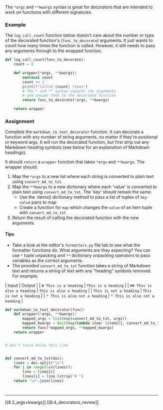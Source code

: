 The `*args` and `**kwargs` syntax is great for decorators that are intended to work on functions with different signatures. 

### Example
The `log_call_count` function below doesn't care about the number or type of the decorated function's (`func_to_decorate`) arguments. It just wants to count how many times the function is called. However, it still needs to pass any arguments through to the wrapped function. 
``` python
def log_call_count(func_to_decorate):
    count = 0

    def wrapper(*args, **kwargs):
        nonlocal count
        count += 1
        print(f"Called {count} times")
        # The * and ** syntax unpacks the arguments
        # and passes them to the decorated function
        return func_to_decorate(*args, **kwargs)

    return wrapper
```
### Assignment
Complete the `markdown_to_text_decorator` function. 
It can decorate a function with any number of string arguments, no matter if they're positional or keyword args. 
It will run the decorated function, but first strip out any Markdown heading symbols (see below for an explanation of Markdown headings).

It should `return` a `wrapper` function that takes `*args` and `**kwargs`. 
The wrapper should:
1. Map the `*args` to a new list where each string is converted to plain text using `convert_md_to_txt`. 
2. Map the `**kwargs` to a new dictionary where each 'value' is converted to plain text using `convert_md_to_txt`. The 'key' should remain the same. 
	- Use the .items() dictionary method to pass a list of tuples of `key-value` pairs to map
	- Create a function for `map` which changes the `value` of an item tuple with `convert_md_to_txt`
3. Return the result of calling the decorated function with the new arguments. 

#### Tips
- Take a look at the editor's `formatters.py` file tab to see what the formatter functions do. What arguments are they expecting? You can use `*` tuple unpacking and `**` dictionary unpacking operators to pass variables as the correct arguments.
- The provided `convert_md_to_txt` function takes a string of Markdown text and returns a string of text with any "heading" symbols removed. For example:

|   Input	|   Output   |
|   `# This is a heading`   |	  `This is a heading`   |
|   `## This is also a heading`   |	  `This is also a heading`   |
|   `This is not a heading`   |  	`This is not a heading`   |
|   `* This is also not a heading`   |   `* This is also not a heading`   |


``` python
def markdown_to_text_decorator(func):
    def wrapper(*args, **kwargs):
        mapped_args = list(map(convert_md_to_txt, args))
        mapped_kwargs = dict(map(lambda item: (item[0], convert_md_to_txt(item[1])), kwargs.items()))
        return func(*mapped_args, **mapped_kwargs)
    return wrapper


# don't touch below this line


def convert_md_to_txt(doc):
    lines = doc.split("\n")
    for i in range(len(lines)):
        line = lines[i]
        lines[i] = line.lstrip("# ")
    return "\n".join(lines)
```
# 
---
[[8.2_args+kwargs]]
[[8.4_decorators_review]]